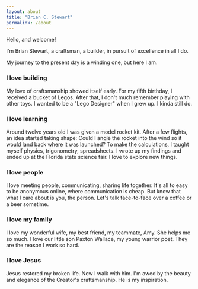 ```yaml
---
layout: about
title: "Brian C. Stewart"
permalink: /about
---
```

Hello, and welcome!

I'm Brian Stewart, a craftsman, a builder,
in pursuit of excellence in all I do.

My journey to the present day is a winding one, but here I am.

### I love building

My love of craftsmanship showed itself early.
For my fifth birthday, I received a bucket of Legos.
After that, I don't much remember playing with other toys.
I wanted to be a "Lego Designer" when I grew up.
I kinda still do.

### I love learning

Around twelve years old I was given a model rocket kit.
After a few flights, an idea started taking shape:
Could I angle the rocket into the wind so it would land back where it was launched?
To make the calculations, I taught myself physics, trigonometry, spreadsheets.
I wrote up my findings and ended up at the Florida state science fair.
I love to explore new things.

### I love people

I love meeting people, communicating, sharing life together.
It's all to easy to be anonymous online, where communication is cheap.
But know that what I care about is you, the person.
Let's talk face-to-face over a coffee or a beer sometime.

### I love my family

I love my wonderful wife, my best friend, my teammate, Amy.
She helps me so much.
I love our little son Paxton Wallace, my young warrior poet.
They are the reason I work so hard.

### I love Jesus

Jesus restored my broken life.
Now I walk with him.
I'm awed by the beauty and elegance of the Creator's craftsmanship.
He is my inspiration.
